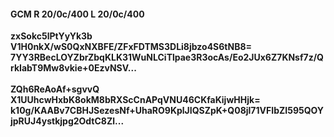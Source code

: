 #### GCM R 20/0c/400 L 20/0c/400
**zxSokc5lPtYyYk3b**<br/>**V1H0nkX/wS0QxNXBFE/ZFxFDTMS3DLi8jbzo4S6tNB8=**<br/>**7YY3RBecLOYZbrZbqKLK31WuNLCiTlpae3R3ocAs/Eo2JUx6Z7KNsf7z/QrkIabT9Mw8vkie+0EzvNSV...**<br/><br/>
**ZQh6ReAoAf+sgvvQ**<br/>**X1UUhcwHxbK8okM8bRXScCnAPqVNU46CKfaKijwHHjk=**<br/>**k10g/KAABv7CBHJSezesNf+UhaRO9KplJIQSZpK+Q08jl71VFIbZI595QOYjpRUJ4ystkjpg2OdtC8Zl...**